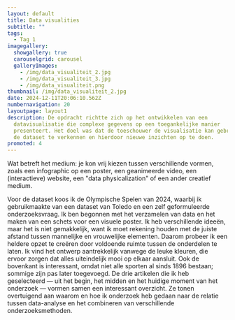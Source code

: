 ```yaml
---
layout: default
title: Data visualities
subtitle: ""
tags:
  - Tag 1
imagegallery:
  showgallery: true
  carouselgrid: carousel
  galleryImages:
    - /img/data_visualiteit_2.jpg
    - /img/data_visualiteit_3.jpg
    - /img/data_visualiteit.png
thumbnail: /img/data_visualiteit_2.jpg
date: 2024-12-11T20:06:10.562Z
numbernavigation: 20
layoutpage: layout1
description: De opdracht richtte zich op het ontwikkelen van een
  datavisualisatie die complexe gegevens op een toegankelijke manier
  presenteert. Het doel was dat de toeschouwer de visualisatie kan gebruiken om
  de dataset te verkennen en hierdoor nieuwe inzichten op te doen.
promoted: 4
---
```

Wat betreft het medium: je kon vrij kiezen tussen verschillende vormen, zoals een infographic op een poster, een geanimeerde video, een (interactieve) website, een "data physicalization" of een ander creatief medium.

Voor de dataset koos ik de Olympische Spelen van 2024, waarbij ik gebruikmaakte van een dataset van Toledo en een zelf geformuleerde onderzoeksvraag. Ik ben begonnen met het verzamelen van data en het maken van een schets voor een visuele poster. Ik heb verschillende ideeën, maar het is niet gemakkelijk, want ik moet rekening houden met de juiste afstand tussen mannelijke en vrouwelijke elementen. Daarom probeer ik een heldere opzet te creëren door voldoende ruimte tussen de onderdelen te laten. Ik vind het ontwerp aantrekkelijk vanwege de leuke kleuren, die ervoor zorgen dat alles uiteindelijk mooi op elkaar aansluit. Ook de bovenkant is interessant, omdat niet alle sporten al sinds 1896 bestaan; sommige zijn pas later toegevoegd. De drie artikelen die ik heb geselecteerd — uit het begin, het midden en het huidige moment van het onderzoek — vormen samen een interessant overzicht. Ze tonen overtuigend aan waarom en hoe ik onderzoek heb gedaan naar de relatie tussen data-analyse en het combineren van verschillende onderzoeksmethoden.
